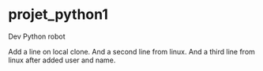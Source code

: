# projet_python1
Dev Python robot

Add a line on local clone.
And a second line from linux.
And a third line from linux after added user and name.
